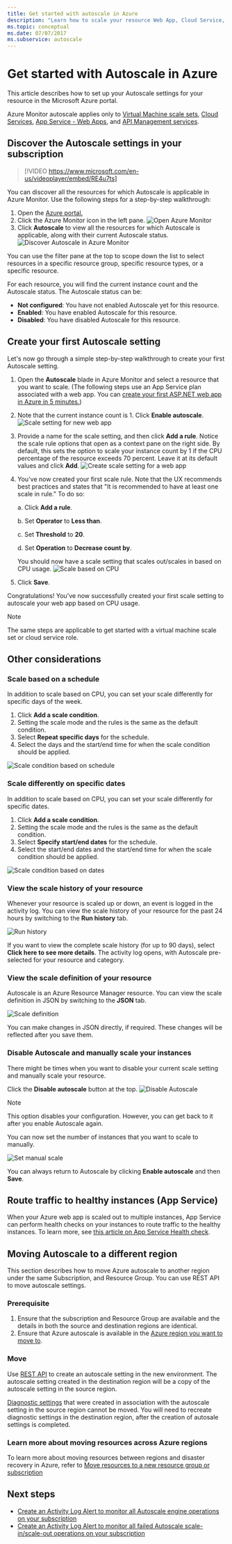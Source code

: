 ```yaml
---
title: Get started with autoscale in Azure
description: "Learn how to scale your resource Web App, Cloud Service, Virtual Machine or Virtual Machine scale set in Azure."
ms.topic: conceptual
ms.date: 07/07/2017
ms.subservice: autoscale
---
```

# Get started with Autoscale in Azure
This article describes how to set up your Autoscale settings for your resource in the Microsoft Azure portal.

Azure Monitor autoscale applies only to [Virtual Machine scale sets](https://azure.microsoft.com/services/virtual-machine-scale-sets/), [Cloud Services](https://azure.microsoft.com/services/cloud-services/), [App Service - Web Apps](https://azure.microsoft.com/services/app-service/web/), and [API Management services](../../api-management/api-management-key-concepts.md).

## Discover the Autoscale settings in your subscription

> [!VIDEO https://www.microsoft.com/en-us/videoplayer/embed/RE4u7ts]

You can discover all the resources for which Autoscale is applicable in Azure Monitor. Use the following steps for a step-by-step walkthrough:

1. Open the [Azure portal.][1]
1. Click the Azure Monitor icon in the left pane.
  ![Open Azure Monitor][2]
1. Click **Autoscale** to view all the resources for which Autoscale is applicable, along with their current Autoscale status.
  ![Discover Autoscale in Azure Monitor][3]

You can use the filter pane at the top to scope down the list to select resources in a specific resource group, specific resource types, or a specific resource.

For each resource, you will find the current instance count and the Autoscale status. The Autoscale status can be:

- **Not configured**: You have not enabled Autoscale yet for this resource.
- **Enabled**: You have enabled Autoscale for this resource.
- **Disabled**: You have disabled Autoscale for this resource.

## Create your first Autoscale setting

Let's now go through a simple step-by-step walkthrough to create your first Autoscale setting.

1. Open the **Autoscale** blade in Azure Monitor and select a resource that you want to scale. (The following steps use an App Service plan associated with a web app. You can [create your first ASP.NET web app in Azure in 5 minutes.][4])
1. Note that the current instance count is 1. Click **Enable autoscale**.
  ![Scale setting for new web app][5]
1. Provide a name for the scale setting, and then click **Add a rule**. Notice the scale rule options that open as a context pane on the right side. By default, this sets the option to scale your instance count by 1 if the CPU percentage of the resource exceeds 70 percent. Leave it at its default values and click **Add**.
  ![Create scale setting for a web app][6]
1. You've now created your first scale rule. Note that the UX recommends best practices and states that "It is recommended to have at least one scale in rule." To do so:

    a. Click **Add a rule**.

    b. Set **Operator** to **Less than**.

    c. Set **Threshold** to **20**.

    d. Set **Operation** to **Decrease count by**.

   You should now have a scale setting that scales out/scales in based on CPU usage.
   ![Scale based on CPU][8]
1. Click **Save**.

Congratulations! You've now successfully created your first scale setting to autoscale your web app based on CPU usage.

> [!NOTE]
> The same steps are applicable to get started with a virtual machine scale set or cloud service role.

## Other considerations
### Scale based on a schedule
In addition to scale based on CPU, you can set your scale differently for specific days of the week.

1. Click **Add a scale condition**.
1. Setting the scale mode and the rules is the same as the default condition.
1. Select **Repeat specific days** for the schedule.
1. Select the days and the start/end time for when the scale condition should be applied.

![Scale condition based on schedule][9]
### Scale differently on specific dates
In addition to scale based on CPU, you can set your scale differently for specific dates.

1. Click **Add a scale condition**.
1. Setting the scale mode and the rules is the same as the default condition.
1. Select **Specify start/end dates** for the schedule.
1. Select the start/end dates and the start/end time for when the scale condition should be applied.

![Scale condition based on dates][10]

### View the scale history of your resource
Whenever your resource is scaled up or down, an event is logged in the activity log. You can view the scale history of your resource for the past 24 hours by switching to the **Run history** tab.

![Run history][11]

If you want to view the complete scale history (for up to 90 days), select **Click here to see more details**. The activity log opens, with Autoscale pre-selected for your resource and category.

### View the scale definition of your resource
Autoscale is an Azure Resource Manager resource. You can view the scale definition in JSON by switching to the **JSON** tab.

![Scale definition][12]

You can make changes in JSON directly, if required. These changes will be reflected after you save them.

### Disable Autoscale and manually scale your instances
There might be times when you want to disable your current scale setting and manually scale your resource.

Click the **Disable autoscale** button at the top.
![Disable Autoscale][13]

> [!NOTE]
> This option disables your configuration. However, you can get back to it after you enable Autoscale again.

You can now set the number of instances that you want to scale to manually.

![Set manual scale][14]

You can always return to Autoscale by clicking **Enable autoscale** and then **Save**.

## Route traffic to healthy instances (App Service)

<a id="health-check-path"></a>

When your Azure web app is scaled out to multiple instances, App Service can perform health checks on your instances to route traffic to the healthy instances. To learn more, see [this article on App Service Health check](../../app-service/monitor-instances-health-check.md).

## Moving Autoscale to a different region
This section describes how to move Azure autoscale to another region under the same Subscription, and Resource Group. You can use REST API to move autoscale settings.
### Prerequisite
1. Ensure that the subscription and Resource Group are available and the details in both the source and destination regions are identical.
1. Ensure that Azure autoscale is available in the [Azure region you want to move to](https://azure.microsoft.com/global-infrastructure/services/?products=monitor&regions=all).

### Move
Use [REST API](/rest/api/monitor/autoscalesettings/createorupdate) to create an autoscale setting in the new environment. The autoscale setting created in the destination region will be a copy of the autoscale setting in the source region.

[Diagnostic settings](./diagnostic-settings.md) that were created in association with the autoscale setting in the source region cannot be moved. You will need to recreate diagnostic settings in the destination region, after the creation of autosale settings is completed. 

### Learn more about moving resources across Azure regions
To learn more about moving resources between regions and disaster recovery in Azure, refer to [Move resources to a new resource group or subscription](../../azure-resource-manager/management/move-resource-group-and-subscription.md)

## Next steps
- [Create an Activity Log Alert to monitor all Autoscale engine operations on your subscription](https://github.com/Azure/azure-quickstart-templates/tree/master/monitor-autoscale-alert)
- [Create an Activity Log Alert to monitor all failed Autoscale scale-in/scale-out operations on your subscription](https://github.com/Azure/azure-quickstart-templates/tree/master/monitor-autoscale-failed-alert)

<!--Reference-->
[1]:https://portal.azure.com
[2]: ./media/autoscale-get-started/azure-monitor-launch.png
[3]: ./media/autoscale-get-started/discover-autoscale-azure-monitor.png
[4]: ../../app-service/quickstart-dotnetcore.md
[5]: ./media/autoscale-get-started/scale-setting-new-web-app.png
[6]: ./media/autoscale-get-started/create-scale-setting-web-app.png
[7]: ./media/autoscale-get-started/scale-in-recommendation.png
[8]: ./media/autoscale-get-started/scale-based-on-cpu.png
[9]: ./media/autoscale-get-started/scale-condition-schedule.png
[10]: ./media/autoscale-get-started/scale-condition-dates.png
[11]: ./media/autoscale-get-started/scale-history.png
[12]: ./media/autoscale-get-started/scale-definition-json.png
[13]: ./media/autoscale-get-started/disable-autoscale.png
[14]: ./media/autoscale-get-started/set-manualscale.png
